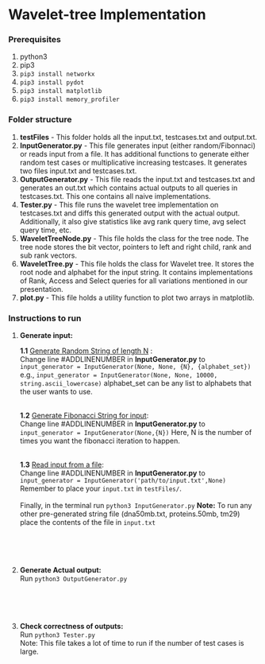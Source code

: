 # Wavelet-tree Implementation

### Prerequisites
1. python3
2. pip3
3. `pip3 install networkx`
4. `pip3 install pydot`
5. `pip3 install matplotlib`
6. `pip3 install memory_profiler`

### Folder structure
1. **testFiles** - This folder holds all the input.txt, testcases.txt and output.txt.
2. **InputGenerator.py** - This file generates input (either random/Fibonnaci) or reads input from a file. It has additional functions to generate either random test cases or multiplicative increasing testcases. It generates two files input.txt and testcases.txt. 
3. **OutputGenerator.py** - This file reads the input.txt and testcases.txt and generates an out.txt which contains actual outputs to all queries in testcases.txt. This one contains all naive implementations. 
4. **Tester.py** - This file runs the wavelet tree implementation on testcases.txt and diffs this generated output with the actual output. Additionally, it also give statistics like avg rank query time, avg select query time, etc.
5. **WaveletTreeNode.py** - This file holds the class for the tree node. The tree node stores the bit vector, pointers to left and right child, rank and sub rank vectors.
6. **WaveletTree.py** - This file holds the class for Wavelet tree. It stores the root node and alphabet for the input string. It contains implementations of Rank, Access and Select queries for all variations mentioned in our presentation.
7. **plot.py** - This file holds a utility function to plot two arrays in matplotlib.

### Instructions to run
1. **Generate input: <br/>**
    
    **1.1** <u>Generate Random String of length N</u> : <br/>
    	Change line #ADDLINENUMBER in **InputGenerator.py** to 
    	`input_generator = InputGenerator(None, None, {N}, {alphabet_set})`
    	e.g.,
    	`input_generator = InputGenerator(None, None, 10000, string.ascii_lowercase)`
    	alphabet_set can be any list to alphabets that the user wants to use. 
    <br><br>
    
    
    **1.2** <u>Generate Fibonacci String for input</u>: <br/>
    	Change line #ADDLINENUMBER in **InputGenerator.py** to 					
    	`input_generator = InputGenerator(None,{N})` 
    	Here, N is the number of times you want the fibonacci iteration to happen. 
    <br><br>
    
    
    **1.3** <u>Read input from a file</u>: <br/>
    	Change line #ADDLINENUMBER in **InputGenerator.py** to 
    `	input_generator = InputGenerator('path/to/input.txt',None)` 
    	Remember to place your `input.txt` in `testFiles/`.
    <br><br>
    Finally, in the terminal run `python3 InputGenerator.py`
    **Note:** To run any other pre-generated string file (dna50mb.txt, proteins.50mb, tm29) place the contents of the file in `input.txt`
    
    
    <br><br><br>
2. **Generate Actual output:** <br/>
    Run `python3 OutputGenerator.py`
    
    <br><br><br>
    
    
3. **Check correctness of outputs:** <br/>
    Run `python3 Tester.py`
    <br>Note: This file takes a lot of time to run if the number of test cases is large.
